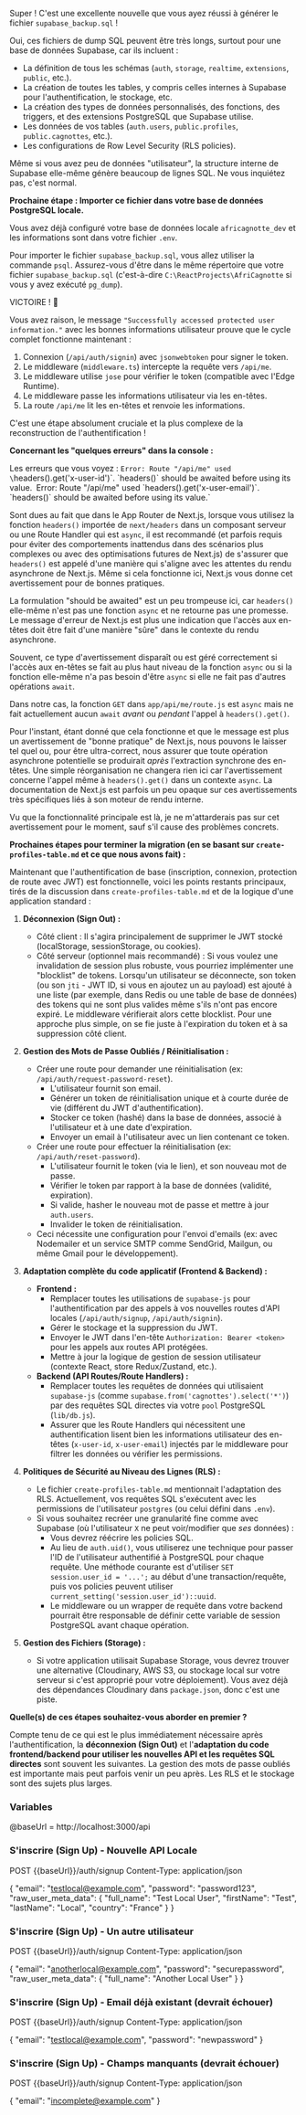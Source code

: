 Super ! C'est une excellente nouvelle que vous ayez réussi à générer le fichier `supabase_backup.sql` !

Oui, ces fichiers de dump SQL peuvent être très longs, surtout pour une base de données Supabase, car ils incluent :
*   La définition de tous les schémas (`auth`, `storage`, `realtime`, `extensions`, `public`, etc.).
*   La création de toutes les tables, y compris celles internes à Supabase pour l'authentification, le stockage, etc.
*   La création des types de données personnalisés, des fonctions, des triggers, et des extensions PostgreSQL que Supabase utilise.
*   Les données de vos tables (`auth.users`, `public.profiles`, `public.cagnottes`, etc.).
*   Les configurations de Row Level Security (RLS policies).

Même si vous avez peu de données "utilisateur", la structure interne de Supabase elle-même génère beaucoup de lignes SQL. Ne vous inquiétez pas, c'est normal.

**Prochaine étape : Importer ce fichier dans votre base de données PostgreSQL locale.**

Vous avez déjà configuré votre base de données locale `africagnotte_dev` et les informations sont dans votre fichier `.env`.

Pour importer le fichier `supabase_backup.sql`, vous allez utiliser la commande `psql`. Assurez-vous d'être dans le même répertoire que votre fichier `supabase_backup.sql` (c'est-à-dire `C:\ReactProjects\AfriCagnotte` si vous y avez exécuté `pg_dump`).


VICTOIRE ! 🎉

Vous avez raison, le message `"Successfully accessed protected user information."` avec les bonnes informations utilisateur prouve que le cycle complet fonctionne maintenant :
1.  Connexion (`/api/auth/signin`) avec `jsonwebtoken` pour signer le token.
2.  Le middleware (`middleware.ts`) intercepte la requête vers `/api/me`.
3.  Le middleware utilise `jose` pour vérifier le token (compatible avec l'Edge Runtime).
4.  Le middleware passe les informations utilisateur via les en-têtes.
5.  La route `/api/me` lit les en-têtes et renvoie les informations.

C'est une étape absolument cruciale et la plus complexe de la reconstruction de l'authentification !

**Concernant les "quelques erreurs" dans la console :**

Les erreurs que vous voyez :
`Error: Route "/api/me" used \`headers().get('x-user-id')\`. \`headers()\` should be awaited before using its value.`
`Error: Route "/api/me" used \`headers().get('x-user-email')\`. \`headers()\` should be awaited before using its value.`

Sont dues au fait que dans le App Router de Next.js, lorsque vous utilisez la fonction `headers()` importée de `next/headers` dans un composant serveur ou une Route Handler qui est `async`, il est recommandé (et parfois requis pour éviter des comportements inattendus dans des scénarios plus complexes ou avec des optimisations futures de Next.js) de s'assurer que `headers()` est appelé d'une manière qui s'aligne avec les attentes du rendu asynchrone de Next.js. Même si cela fonctionne ici, Next.js vous donne cet avertissement pour de bonnes pratiques.

La formulation "should be awaited" est un peu trompeuse ici, car `headers()` elle-même n'est pas une fonction `async` et ne retourne pas une promesse. Le message d'erreur de Next.js est plus une indication que l'accès aux en-têtes doit être fait d'une manière "sûre" dans le contexte du rendu asynchrone.

Souvent, ce type d'avertissement disparaît ou est géré correctement si l'accès aux en-têtes se fait au plus haut niveau de la fonction `async` ou si la fonction elle-même n'a pas besoin d'être `async` si elle ne fait pas d'autres opérations `await`.

Dans notre cas, la fonction `GET` dans `app/api/me/route.js` est `async` mais ne fait actuellement aucun `await` *avant* ou *pendant* l'appel à `headers().get()`.

Pour l'instant, étant donné que cela fonctionne et que le message est plus un avertissement de "bonne pratique" de Next.js, nous pouvons le laisser tel quel ou, pour être ultra-correct, nous assurer que toute opération asynchrone potentielle se produirait *après* l'extraction synchrone des en-têtes. Une simple réorganisation ne changera rien ici car l'avertissement concerne l'appel même à `headers().get()` dans un contexte `async`. La documentation de Next.js est parfois un peu opaque sur ces avertissements très spécifiques liés à son moteur de rendu interne.

Vu que la fonctionnalité principale est là, je ne m'attarderais pas sur cet avertissement pour le moment, sauf s'il cause des problèmes concrets.

**Prochaines étapes pour terminer la migration (en se basant sur `create-profiles-table.md` et ce que nous avons fait) :**

Maintenant que l'authentification de base (inscription, connexion, protection de route avec JWT) est fonctionnelle, voici les points restants principaux, tirés de la discussion dans `create-profiles-table.md` et de la logique d'une application standard :

1.  **Déconnexion (Sign Out) :**
    *   Côté client : Il s'agira principalement de supprimer le JWT stocké (localStorage, sessionStorage, ou cookies).
    *   Côté serveur (optionnel mais recommandé) : Si vous voulez une invalidation de session plus robuste, vous pourriez implémenter une "blocklist" de tokens. Lorsqu'un utilisateur se déconnecte, son token (ou son `jti` - JWT ID, si vous en ajoutez un au payload) est ajouté à une liste (par exemple, dans Redis ou une table de base de données) des tokens qui ne sont plus valides même s'ils n'ont pas encore expiré. Le middleware vérifierait alors cette blocklist. Pour une approche plus simple, on se fie juste à l'expiration du token et à sa suppression côté client.

2.  **Gestion des Mots de Passe Oubliés / Réinitialisation :**
    *   Créer une route pour demander une réinitialisation (ex: `/api/auth/request-password-reset`).
        *   L'utilisateur fournit son email.
        *   Générer un token de réinitialisation unique et à courte durée de vie (différent du JWT d'authentification).
        *   Stocker ce token (hashé) dans la base de données, associé à l'utilisateur et à une date d'expiration.
        *   Envoyer un email à l'utilisateur avec un lien contenant ce token.
    *   Créer une route pour effectuer la réinitialisation (ex: `/api/auth/reset-password`).
        *   L'utilisateur fournit le token (via le lien), et son nouveau mot de passe.
        *   Vérifier le token par rapport à la base de données (validité, expiration).
        *   Si valide, hasher le nouveau mot de passe et mettre à jour `auth.users`.
        *   Invalider le token de réinitialisation.
    *   Ceci nécessite une configuration pour l'envoi d'emails (ex: avec Nodemailer et un service SMTP comme SendGrid, Mailgun, ou même Gmail pour le développement).

3.  **Adaptation complète du code applicatif (Frontend & Backend) :**
    *   **Frontend :**
        *   Remplacer toutes les utilisations de `supabase-js` pour l'authentification par des appels à vos nouvelles routes d'API locales (`/api/auth/signup`, `/api/auth/signin`).
        *   Gérer le stockage et la suppression du JWT.
        *   Envoyer le JWT dans l'en-tête `Authorization: Bearer <token>` pour les appels aux routes API protégées.
        *   Mettre à jour la logique de gestion de session utilisateur (contexte React, store Redux/Zustand, etc.).
    *   **Backend (API Routes/Route Handlers) :**
        *   Remplacer toutes les requêtes de données qui utilisaient `supabase-js` (comme `supabase.from('cagnottes').select('*')`) par des requêtes SQL directes via votre `pool` PostgreSQL (`lib/db.js`).
        *   Assurer que les Route Handlers qui nécessitent une authentification lisent bien les informations utilisateur des en-têtes (`x-user-id`, `x-user-email`) injectés par le middleware pour filtrer les données ou vérifier les permissions.

4.  **Politiques de Sécurité au Niveau des Lignes (RLS) :**
    *   Le fichier `create-profiles-table.md` mentionnait l'adaptation des RLS. Actuellement, vos requêtes SQL s'exécutent avec les permissions de l'utilisateur `postgres` (ou celui défini dans `.env`).
    *   Si vous souhaitez recréer une granularité fine comme avec Supabase (où l'utilisateur `X` ne peut voir/modifier que *ses* données) :
        *   Vous devrez réécrire les policies SQL.
        *   Au lieu de `auth.uid()`, vous utiliserez une technique pour passer l'ID de l'utilisateur authentifié à PostgreSQL pour chaque requête. Une méthode courante est d'utiliser `SET session.user_id = '...';` au début d'une transaction/requête, puis vos policies peuvent utiliser `current_setting('session.user_id')::uuid`.
        *   Le middleware ou un wrapper de requête dans votre backend pourrait être responsable de définir cette variable de session PostgreSQL avant chaque opération.

5.  **Gestion des Fichiers (Storage) :**
    *   Si votre application utilisait Supabase Storage, vous devrez trouver une alternative (Cloudinary, AWS S3, ou stockage local sur votre serveur si c'est approprié pour votre déploiement). Vous avez déjà des dépendances Cloudinary dans `package.json`, donc c'est une piste.

**Quelle(s) de ces étapes souhaitez-vous aborder en premier ?**

Compte tenu de ce qui est le plus immédiatement nécessaire après l'authentification, la **déconnexion (Sign Out)** et l'**adaptation du code frontend/backend pour utiliser les nouvelles API et les requêtes SQL directes** sont souvent les suivantes. La gestion des mots de passe oubliés est importante mais peut parfois venir un peu après. Les RLS et le stockage sont des sujets plus larges.


### Variables
@baseUrl = http://localhost:3000/api

### S'inscrire (Sign Up) - Nouvelle API Locale
POST {{baseUrl}}/auth/signup
Content-Type: application/json

{
  "email": "testlocal@example.com",
  "password": "password123",
  "raw_user_meta_data": {
    "full_name": "Test Local User",
    "firstName": "Test",
    "lastName": "Local",
    "country": "France"
  }
}

### S'inscrire (Sign Up) - Un autre utilisateur
POST {{baseUrl}}/auth/signup
Content-Type: application/json

{
  "email": "anotherlocal@example.com",
  "password": "securepassword",
  "raw_user_meta_data": {
    "full_name": "Another Local User"
  }
}

### S'inscrire (Sign Up) - Email déjà existant (devrait échouer)
POST {{baseUrl}}/auth/signup
Content-Type: application/json

{
  "email": "testlocal@example.com",
  "password": "newpassword"
}


### S'inscrire (Sign Up) - Champs manquants (devrait échouer)
POST {{baseUrl}}/auth/signup
Content-Type: application/json

{
  "email": "incomplete@example.com"
} 